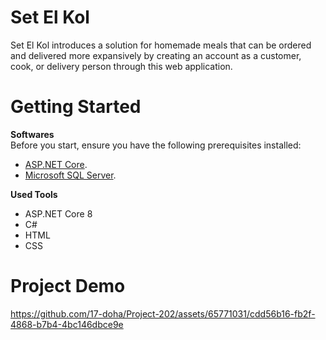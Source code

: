 Set El Kol  
===========  

Set El Kol introduces a solution for homemade meals that can be ordered and delivered more expansively by creating an account as a customer, cook, or delivery person through this web application. 

Getting Started  
===========  

**Softwares**  
Before you start, ensure you have the following prerequisites installed:

   * [ASP.NET Core](https://dotnet.microsoft.com/en-us/download).
   * [Microsoft SQL Server](https://www.microsoft.com/en-us/sql-server/).

**Used Tools**
  * ASP.NET Core 8
  * C#
  * HTML
  * CSS

Project Demo 
=========== 

https://github.com/17-doha/Project-202/assets/65771031/cdd56b16-fb2f-4868-b7b4-4bc146dbce9e



